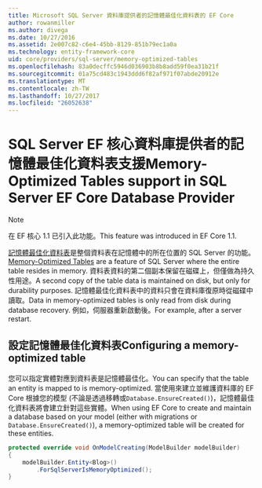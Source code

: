 ```yaml
---
title: Microsoft SQL Server 資料庫提供者的記憶體最佳化資料表的 EF Core
author: rowanmiller
ms.author: divega
ms.date: 10/27/2016
ms.assetid: 2e007c82-c6e4-45bb-8129-851b79ec1a0a
ms.technology: entity-framework-core
uid: core/providers/sql-server/memory-optimized-tables
ms.openlocfilehash: 83a0decffc5946d036903b8b8add59f0ea31b21f
ms.sourcegitcommit: 01a75cd483c1943ddd6f82af971f07abde20912e
ms.translationtype: MT
ms.contentlocale: zh-TW
ms.lasthandoff: 10/27/2017
ms.locfileid: "26052638"
---
```

# <a name="memory-optimized-tables-support-in-sql-server-ef-core-database-provider"></a><span data-ttu-id="da2b2-102">SQL Server EF 核心資料庫提供者的記憶體最佳化資料表支援</span><span class="sxs-lookup"><span data-stu-id="da2b2-102">Memory-Optimized Tables support in SQL Server EF Core Database Provider</span></span>

> [!NOTE]  
>
> <span data-ttu-id="da2b2-103">在 EF 核心 1.1 已引入此功能。</span><span class="sxs-lookup"><span data-stu-id="da2b2-103">This feature was introduced in EF Core 1.1.</span></span>

<span data-ttu-id="da2b2-104">[記憶體最佳化資料表](https://docs.microsoft.com/sql/relational-databases/in-memory-oltp/memory-optimized-tables)是整個資料表在記憶體中的所在位置的 SQL Server 的功能。</span><span class="sxs-lookup"><span data-stu-id="da2b2-104">[Memory-Optimized Tables](https://docs.microsoft.com/sql/relational-databases/in-memory-oltp/memory-optimized-tables) are a feature of SQL Server where the entire table resides in memory.</span></span> <span data-ttu-id="da2b2-105">資料表資料的第二個副本保留在磁碟上，但僅做為持久性用途。</span><span class="sxs-lookup"><span data-stu-id="da2b2-105">A second copy of the table data is maintained on disk, but only for durability purposes.</span></span> <span data-ttu-id="da2b2-106">記憶體最佳化資料表中的資料只會在資料庫復原時從磁碟中讀取。</span><span class="sxs-lookup"><span data-stu-id="da2b2-106">Data in memory-optimized tables is only read from disk during database recovery.</span></span> <span data-ttu-id="da2b2-107">例如，伺服器重新啟動後。</span><span class="sxs-lookup"><span data-stu-id="da2b2-107">For example, after a server restart.</span></span>

## <a name="configuring-a-memory-optimized-table"></a><span data-ttu-id="da2b2-108">設定記憶體最佳化資料表</span><span class="sxs-lookup"><span data-stu-id="da2b2-108">Configuring a memory-optimized table</span></span>

<span data-ttu-id="da2b2-109">您可以指定實體對應到資料表是記憶體最佳化。</span><span class="sxs-lookup"><span data-stu-id="da2b2-109">You can specify that the table an entity is mapped to is memory-optimized.</span></span> <span data-ttu-id="da2b2-110">當使用來建立並維護資料庫的 EF Core 根據您的模型 (不論是透過移轉或`Database.EnsureCreated()`)，記憶體最佳化資料表將會建立針對這些實體。</span><span class="sxs-lookup"><span data-stu-id="da2b2-110">When using EF Core to create and maintain a database based on your model (either with migrations or `Database.EnsureCreated()`), a memory-optimized table will be created for these entities.</span></span>

``` csharp
protected override void OnModelCreating(ModelBuilder modelBuilder)
{
    modelBuilder.Entity<Blog>()
        .ForSqlServerIsMemoryOptimized();
}
```
